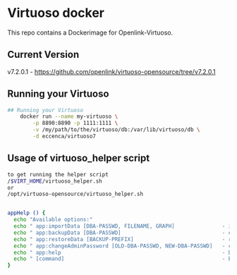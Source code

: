 # Virtuoso docker
This repo contains a Dockerimage for Openlink-Virtuoso.

## Current Version 

v7.2.0.1 - https://github.com/openlink/virtuoso-opensource/tree/v7.2.0.1

## Running your Virtuoso

```bash
## Running your Virtuoso
    docker run --name my-virtuoso \
        -p 8890:8890 -p 1111:1111 \
        -v /my/path/to/the/virtuoso/db:/var/lib/virtuoso/db \
        -d eccenca/virtuoso7
```

## Usage of virtuoso_helper script

```bash
to get running the helper script 
/$VIRT_HOME/virtuoso_helper.sh
or 
/opt/virtuoso-opensource/virtuoso_helper.sh


appHelp () {
  echo "Available options:"
  echo " app:importData [DBA-PASSWD, FILENAME, GRAPH]               - import given FILENAME to requested GRAPH "
  echo " app:backupData [DBA-PASSWD]                                - create a backup with todays timestamp in $VIRT_DB/backup"
  echo " app:restoreData [BACKUP-PREFIX]                            - restore a backup with given backup-prefix (e.g. virt_backup_yymmdd-hhmm#)"
  echo " app:changeAdminPassword [OLD-DBA-PASSWD, NEW-DBA-PASSWD]   - change the admin password"
  echo " app:help                                                   - Displays the help"
  echo " [command]                                                  - Execute the specified linux command eg. bash."
}
```
